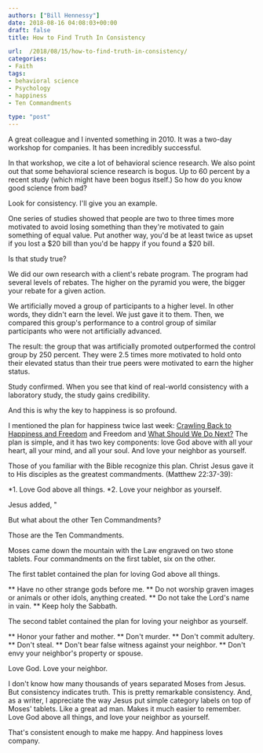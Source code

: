 ```yaml
---
authors: ["Bill Hennessy"]
date: 2018-08-16 04:08:03+00:00
draft: false
title: How to Find Truth In Consistency

url:  /2018/08/15/how-to-find-truth-in-consistency/
categories:
- Faith
tags:
- behavioral science
- Psychology
- happiness
- Ten Commandments

type: "post"
---
```


A great colleague and I invented something in 2010. It was a two-day workshop for companies. It has been incredibly successful.

In that workshop, we cite a lot of behavioral science research. We also point out that some behavioral science research is bogus. Up to 60 percent by a recent study (which might have been bogus itself.) So how do you know good science from bad?

Look for consistency. I'll give you an example.

One series of studies showed that people are two to three times more motivated to avoid losing something than they're motivated to gain something of equal value. Put another way, you'd be at least twice as upset if you lost a $20 bill than you'd be happy if you found a $20 bill.

Is that study true?

We did our own research with a client's rebate program. The program had several levels of rebates. The higher on the pyramid you were, the bigger your rebate for a given action.

We artificially moved a group of participants to a higher level. In other words, they didn't earn the level. We just gave it to them. Then, we compared this group's performance to a control group of similar participants who were not artificially advanced.

The result: the group that was artificially promoted outperformed the control group by 250 percent. They were 2.5 times more motivated to hold onto their elevated status than their true peers were motivated to earn the higher status.

Study confirmed. When you see that kind of real-world consistency with a laboratory study, the study gains credibility.

And this is why the key to happiness is so profound.

I mentioned the plan for happiness twice last week: [Crawling Back to Happiness and Freedom](https://www.hennessysview.com/2018/08/08/crawling-back-to-happiness-and-freedom/) and Freedom and [What Should We Do Next?](https://www.hennessysview.com/2018/08/10/what-should-we-do-next/) The plan is simple, and it has two key components: love God above with all your heart, all your mind, and all your soul. And love your neighbor as yourself.

Those of you familiar with the Bible recognize this plan. Christ Jesus gave it to His disciples as the greatest commandments. (Matthew 22:37-39):




*1. Love God above all things.
*2. Love your neighbor as yourself.


Jesus added, "

But what about the other Ten Commandments?

Those are the Ten Commandments.

Moses came down the mountain with the Law engraved on two stone tablets. Four commandments on the first tablet, six on the other.

The first tablet contained the plan for loving God above all things.


** Have no other strange gods before me.
** Do not worship graven images or animals or other idols, anything created.
** Do not take the Lord's name in vain.
** Keep holy the Sabbath.


The second tablet contained the plan for loving your neighbor as yourself.


** Honor your father and mother.
** Don't murder.
** Don't commit adultery.
** Don't steal.
** Don't bear false witness against your neighbor.
** Don't envy your neighbor's property or spouse.


Love God. Love your neighbor.

I don't know how many thousands of years separated Moses from Jesus. But consistency indicates truth. This is pretty remarkable consistency. And, as a writer, I appreciate the way Jesus put simple category labels on top of Moses' tablets. Like a great ad man. Makes it much easier to remember. Love God above all things, and love your neighbor as yourself.

That's consistent enough to make me happy. And happiness loves company.
